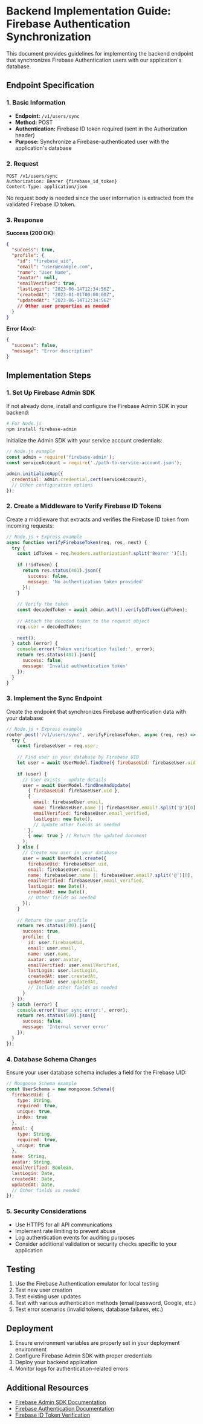 # Backend Implementation Guide: Firebase Authentication Synchronization

This document provides guidelines for implementing the backend endpoint that synchronizes Firebase Authentication users with our application's database.

## Endpoint Specification

### 1. Basic Information

- **Endpoint:** `/v1/users/sync`
- **Method:** POST
- **Authentication:** Firebase ID token required (sent in the Authorization header)
- **Purpose:** Synchronize a Firebase-authenticated user with the application's database

### 2. Request

```
POST /v1/users/sync
Authorization: Bearer {firebase_id_token}
Content-Type: application/json
```

No request body is needed since the user information is extracted from the validated Firebase ID token.

### 3. Response

**Success (200 OK):**
```json
{
  "success": true,
  "profile": {
    "id": "firebase_uid",
    "email": "user@example.com",
    "name": "User Name",
    "avatar": null,
    "emailVerified": true,
    "lastLogin": "2023-06-14T12:34:56Z",
    "createdAt": "2023-01-01T00:00:00Z",
    "updatedAt": "2023-06-14T12:34:56Z"
    // Other user properties as needed
  }
}
```

**Error (4xx):**
```json
{
  "success": false,
  "message": "Error description"
}
```

## Implementation Steps

### 1. Set Up Firebase Admin SDK

If not already done, install and configure the Firebase Admin SDK in your backend:

```bash
# For Node.js
npm install firebase-admin
```

Initialize the Admin SDK with your service account credentials:

```javascript
// Node.js example
const admin = require('firebase-admin');
const serviceAccount = require('./path-to-service-account.json');

admin.initializeApp({
  credential: admin.credential.cert(serviceAccount),
  // Other configuration options
});
```

### 2. Create a Middleware to Verify Firebase ID Tokens

Create a middleware that extracts and verifies the Firebase ID token from incoming requests:

```javascript
// Node.js + Express example
async function verifyFirebaseToken(req, res, next) {
  try {
    const idToken = req.headers.authorization?.split('Bearer ')[1];
    
    if (!idToken) {
      return res.status(401).json({ 
        success: false, 
        message: 'No authentication token provided' 
      });
    }
    
    // Verify the token
    const decodedToken = await admin.auth().verifyIdToken(idToken);
    
    // Attach the decoded token to the request object
    req.user = decodedToken;
    
    next();
  } catch (error) {
    console.error('Token verification failed:', error);
    return res.status(401).json({ 
      success: false, 
      message: 'Invalid authentication token' 
    });
  }
}
```

### 3. Implement the Sync Endpoint

Create the endpoint that synchronizes Firebase authentication data with your database:

```javascript
// Node.js + Express example
router.post('/v1/users/sync', verifyFirebaseToken, async (req, res) => {
  try {
    const firebaseUser = req.user;
    
    // Find user in your database by Firebase UID
    let user = await UserModel.findOne({ firebaseUid: firebaseUser.uid });
    
    if (user) {
      // User exists - update details
      user = await UserModel.findOneAndUpdate(
        { firebaseUid: firebaseUser.uid },
        {
          email: firebaseUser.email,
          name: firebaseUser.name || firebaseUser.email?.split('@')[0],
          emailVerified: firebaseUser.email_verified,
          lastLogin: new Date(),
          // Update other fields as needed
        },
        { new: true } // Return the updated document
      );
    } else {
      // Create new user in your database
      user = await UserModel.create({
        firebaseUid: firebaseUser.uid,
        email: firebaseUser.email,
        name: firebaseUser.name || firebaseUser.email?.split('@')[0],
        emailVerified: firebaseUser.email_verified,
        lastLogin: new Date(),
        createdAt: new Date(),
        // Other fields as needed
      });
    }
    
    // Return the user profile
    return res.status(200).json({
      success: true,
      profile: {
        id: user.firebaseUid,
        email: user.email,
        name: user.name,
        avatar: user.avatar,
        emailVerified: user.emailVerified,
        lastLogin: user.lastLogin,
        createdAt: user.createdAt,
        updatedAt: user.updatedAt,
        // Include other fields as needed
      }
    });
  } catch (error) {
    console.error('User sync error:', error);
    return res.status(500).json({
      success: false,
      message: 'Internal server error'
    });
  }
});
```

### 4. Database Schema Changes

Ensure your user database schema includes a field for the Firebase UID:

```javascript
// Mongoose Schema example
const UserSchema = new mongoose.Schema({
  firebaseUid: {
    type: String,
    required: true,
    unique: true,
    index: true
  },
  email: {
    type: String,
    required: true,
    unique: true
  },
  name: String,
  avatar: String,
  emailVerified: Boolean,
  lastLogin: Date,
  createdAt: Date,
  updatedAt: Date,
  // Other fields as needed
});
```

### 5. Security Considerations

- Use HTTPS for all API communications
- Implement rate limiting to prevent abuse
- Log authentication events for auditing purposes
- Consider additional validation or security checks specific to your application

## Testing

1. Use the Firebase Authentication emulator for local testing
2. Test new user creation
3. Test existing user updates
4. Test with various authentication methods (email/password, Google, etc.)
5. Test error scenarios (invalid tokens, database failures, etc.)

## Deployment

1. Ensure environment variables are properly set in your deployment environment
2. Configure Firebase Admin SDK with proper credentials
3. Deploy your backend application
4. Monitor logs for authentication-related errors

## Additional Resources

- [Firebase Admin SDK Documentation](https://firebase.google.com/docs/admin/setup)
- [Firebase Authentication Documentation](https://firebase.google.com/docs/auth)
- [Firebase ID Token Verification](https://firebase.google.com/docs/auth/admin/verify-id-tokens) 